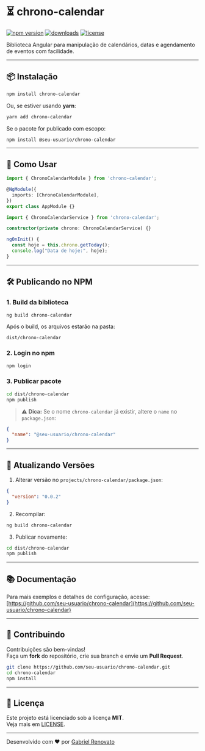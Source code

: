 # ⏳ chrono-calendar

[![npm version](https://img.shields.io/npm/v/chrono-calendar.svg)](https://www.npmjs.com/package/chrono-calendar)
[![downloads](https://img.shields.io/npm/dt/chrono-calendar.svg)](https://www.npmjs.com/package/chrono-calendar)
[![license](https://img.shields.io/npm/l/chrono-calendar.svg)](https://github.com/seu-usuario/chrono-calendar/blob/main/LICENSE)

Biblioteca Angular para manipulação de calendários, datas e agendamento de eventos com facilidade.

---

## 📦 Instalação

```bash
npm install chrono-calendar
```

Ou, se estiver usando **yarn**:

```bash
yarn add chrono-calendar
```

Se o pacote for publicado com escopo:

```bash
npm install @seu-usuario/chrono-calendar
```

---

## 🚀 Como Usar

```ts
import { ChronoCalendarModule } from 'chrono-calendar';

@NgModule({
  imports: [ChronoCalendarModule],
})
export class AppModule {}
```

```ts
import { ChronoCalendarService } from 'chrono-calendar';

constructor(private chrono: ChronoCalendarService) {}

ngOnInit() {
  const hoje = this.chrono.getToday();
  console.log("Data de hoje:", hoje);
}
```

---

## 🛠 Publicando no NPM

### 1. Build da biblioteca

```bash
ng build chrono-calendar
```

Após o build, os arquivos estarão na pasta:

```
dist/chrono-calendar
```

### 2. Login no npm

```bash
npm login
```

### 3. Publicar pacote

```bash
cd dist/chrono-calendar
npm publish
```

> ⚠️ **Dica:** Se o nome `chrono-calendar` já existir, altere o `name` no `package.json`:

```json
{
  "name": "@seu-usuario/chrono-calendar"
}
```

---

## 🔄 Atualizando Versões

1. Alterar versão no `projects/chrono-calendar/package.json`:

```json
{
  "version": "0.0.2"
}
```

2. Recompilar:

```bash
ng build chrono-calendar
```

3. Publicar novamente:

```bash
cd dist/chrono-calendar
npm publish
```

---

## 📚 Documentação

Para mais exemplos e detalhes de configuração, acesse:  
[https://github.com/seu-usuario/chrono-calendar](https://github.com/seu-usuario/chrono-calendar)

---

## 🤝 Contribuindo

Contribuições são bem-vindas!  
Faça um **fork** do repositório, crie sua branch e envie um **Pull Request**.

```bash
git clone https://github.com/seu-usuario/chrono-calendar.git
cd chrono-calendar
npm install
```

---

## 📄 Licença

Este projeto está licenciado sob a licença **MIT**.  
Veja mais em [LICENSE](./LICENSE).

---

Desenvolvido com ❤️ por [Gabriel Renovato](https://github.com/seu-usuario)
